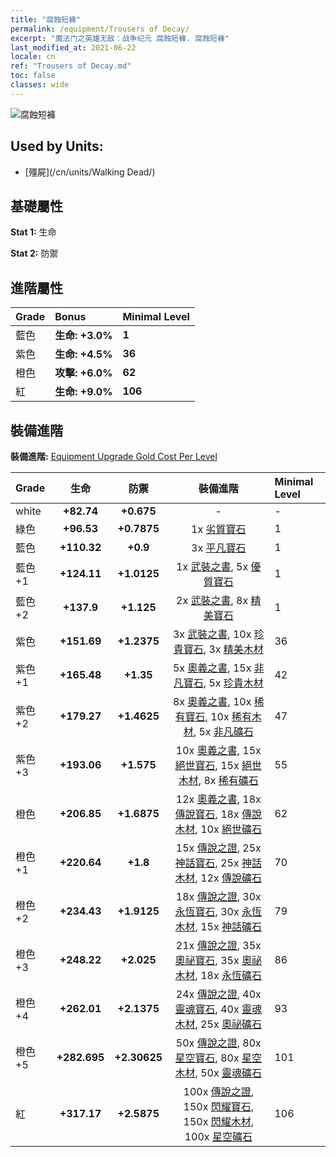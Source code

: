 ```yaml
---
title: "腐蝕短褲"
permalink: /equipment/Trousers of Decay/
excerpt: "魔法门之英雄无敌：战争纪元 腐蝕短褲. 腐蝕短褲"
last_modified_at: 2021-06-22
locale: cn
ref: "Trousers of Decay.md"
toc: false
classes: wide
---
```


  ![腐蝕短褲](/images/e/e_3024.png)

## Used by Units:

* [殭屍](/cn/units/Walking Dead/) 


## 基礎屬性
 **Stat 1:** 生命

 **Stat 2:** 防禦

## 進階屬性

  |     Grade    |   Bonus | Minimal Level | 
  |:-------------|:--------|:--------------| 
  | 藍色 | **生命: +3.0%** | **1** | 
  | 紫色 | **生命: +4.5%** | **36** | 
  | 橙色 | **攻擊: +6.0%** | **62** | 
  | 紅 | **生命: +9.0%** | **106** | 


## 裝備進階
 **裝備進階:** [Equipment Upgrade Gold Cost Per Level](/equipment/EquipmentUpgradeCostPerLevel/) 

  |          Grade      | 生命 | 防禦 | 裝備進階 | Minimal Level |
  |:--------------------|:---------:|:---------:|:----------------:|:--------------|
  | white | **+82.74** | **+0.675** | - | - |
  | 綠色 | **+96.53** | **+0.7875** | 1x [劣質寶石](/cn/Items/mat_4/) | 1 |
  | 藍色 | **+110.32** | **+0.9** | 3x [平凡寶石](/cn/Items/mat_10/) | 1 |
  | 藍色 +1 | **+124.11** | **+1.0125** | 1x [武裝之書](/cn/Items/mat_18/), 5x [優質寶石](/cn/Items/mat_16/) | 1 |
  | 藍色 +2 | **+137.9** | **+1.125** | 2x [武裝之書](/cn/Items/mat_25/), 8x [精美寶石](/cn/Items/mat_23/) | 1 |
  | 紫色 | **+151.69** | **+1.2375** | 3x [武裝之書](/cn/Items/mat_32/), 10x [珍貴寶石](/cn/Items/mat_30/), 3x [精美木材](/cn/Items/mat_20/) | 36 |
  | 紫色 +1 | **+165.48** | **+1.35** | 5x [奧義之書](/cn/Items/mat_39/), 15x [非凡寶石](/cn/Items/mat_37/), 5x [珍貴木材](/cn/Items/mat_27/) | 42 |
  | 紫色 +2 | **+179.27** | **+1.4625** | 8x [奧義之書](/cn/Items/mat_46/), 10x [稀有寶石](/cn/Items/mat_44/), 10x [稀有木材](/cn/Items/mat_41/), 5x [非凡礦石](/cn/Items/mat_33/) | 47 |
  | 紫色 +3 | **+193.06** | **+1.575** | 10x [奧義之書](/cn/Items/mat_53/), 15x [絕世寶石](/cn/Items/mat_51/), 15x [絕世木材](/cn/Items/mat_48/), 8x [稀有礦石](/cn/Items/mat_40/) | 55 |
  | 橙色 | **+206.85** | **+1.6875** | 12x [奧義之書](/cn/Items/mat_60/), 18x [傳說寶石](/cn/Items/mat_58/), 18x [傳說木材](/cn/Items/mat_55/), 10x [絕世礦石](/cn/Items/mat_47/) | 62 |
  | 橙色 +1 | **+220.64** | **+1.8** | 15x [傳說之證](/cn/Items/mat_67/), 25x [神話寶石](/cn/Items/mat_65/), 25x [神話木材](/cn/Items/mat_62/), 12x [傳說礦石](/cn/Items/mat_54/) | 70 |
  | 橙色 +2 | **+234.43** | **+1.9125** | 18x [傳說之證](/cn/Items/mat_74/), 30x [永恆寶石](/cn/Items/mat_72/), 30x [永恆木材](/cn/Items/mat_69/), 15x [神話礦石](/cn/Items/mat_61/) | 79 |
  | 橙色 +3 | **+248.22** | **+2.025** | 21x [傳說之證](/cn/Items/mat_81/), 35x [奧祕寶石](/cn/Items/mat_79/), 35x [奧祕木材](/cn/Items/mat_76/), 18x [永恆礦石](/cn/Items/mat_68/) | 86 |
  | 橙色 +4 | **+262.01** | **+2.1375** | 24x [傳說之證](/cn/Items/mat_88/), 40x [靈魂寶石](/cn/Items/mat_86/), 40x [靈魂木材](/cn/Items/mat_83/), 25x [奧祕礦石](/cn/Items/mat_75/) | 93 |
  | 橙色 +5 | **+282.695** | **+2.30625** | 50x [傳說之證](/cn/Items/mat_95/), 80x [星空寶石](/cn/Items/mat_93/), 80x [星空木材](/cn/Items/mat_90/), 50x [靈魂礦石](/cn/Items/mat_82/) | 101 |
  | 紅 | **+317.17** | **+2.5875** | 100x [傳說之證](/cn/Items/mat_102/), 150x [閃耀寶石](/cn/Items/mat_100/), 150x [閃耀木材](/cn/Items/mat_97/), 100x [星空礦石](/cn/Items/mat_89/) | 106 |

